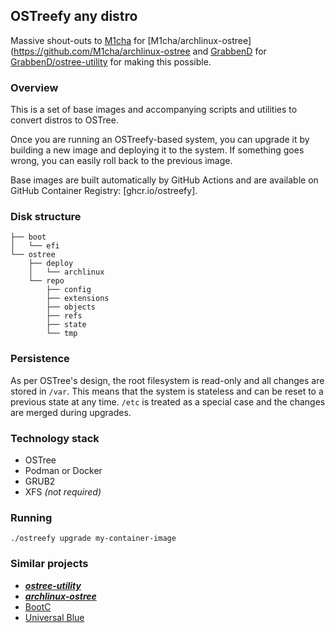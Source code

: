 ## OSTreefy any distro

Massive shout-outs to [M1cha](https://github.com/M1cha/) for [M1cha/archlinux-ostree](https://github.com/M1cha/archlinux-ostree and [GrabbenD](https://github.com/GrabbenD) for [GrabbenD/ostree-utility](https://github.com/GrabbenD/ostree-utility) for making this possible.

### Overview

This is a set of base images and accompanying scripts and utilities to convert distros to OSTree.

Once you are running an OSTreefy-based system, you can upgrade it by building a new image and deploying it to the system. If something goes wrong, you can easily roll back to the previous image.

Base images are built automatically by GitHub Actions and are available on GitHub Container Registry: [ghcr.io/ostreefy].

### Disk structure

```console
├── boot
│   └── efi
└── ostree
    ├── deploy
    │   └── archlinux
    └── repo
        ├── config
        ├── extensions
        ├── objects
        ├── refs
        ├── state
        └── tmp
```

### Persistence

As per OSTree's design, the root filesystem is read-only and all changes are stored in `/var`. This means that the system is stateless and can be reset to a previous state at any time. `/etc` is treated as a special case and the changes are merged during upgrades.


### Technology stack

- OSTree
- Podman or Docker
- GRUB2
- XFS _(not required)_

### Running

`./ostreefy upgrade my-container-image`

### Similar projects

- ***[ostree-utility](https://github.com/GrabbenD/ostree-utility)***
- ***[archlinux-ostree](https://github.com/M1cha/archlinux-ostree)***
- [BootC](https://github.com/containers/bootc)
- [Universal Blue](https://universal-blue.org/)
